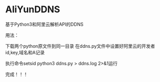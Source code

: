 # AliYunDDNS
基于Python3和阿里云解析API的DDNS


用法：


下载两个python原文件到同一目录
在ddns.py文件中设置好阿里云的开发者id,key,域名和A记录

执行命令setsid python3 ddns.py > ddns.log 2>&1运行

完成！！！
